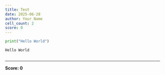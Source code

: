 ```yaml
---
title: Test
date: 2025-06-28
author: Your Name
cell_count: 2
score: 0
---
```


```python
print("Hello World")
```

    Hello World
    


```python

```


---
**Score: 0**
